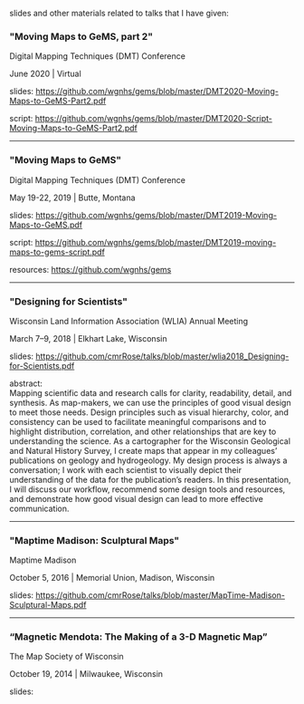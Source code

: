 
slides and other materials related to talks that I have given: 

### "Moving Maps to GeMS, part 2" 
Digital Mapping Techniques (DMT) Conference 

June 2020 | Virtual 

slides: https://github.com/wgnhs/gems/blob/master/DMT2020-Moving-Maps-to-GeMS-Part2.pdf

script: https://github.com/wgnhs/gems/blob/master/DMT2020-Script-Moving-Maps-to-GeMS-Part2.pdf



---

### "Moving Maps to GeMS" 
Digital Mapping Techniques (DMT) Conference 

May 19-22, 2019  |  Butte, Montana

slides:  https://github.com/wgnhs/gems/blob/master/DMT2019-Moving-Maps-to-GeMS.pdf  

script: https://github.com/wgnhs/gems/blob/master/DMT2019-moving-maps-to-gems-script.pdf

resources: https://github.com/wgnhs/gems

---

### "Designing for Scientists"
Wisconsin Land Information Association (WLIA) Annual Meeting  

March 7–9, 2018 | Elkhart Lake, Wisconsin 

slides: https://github.com/cmrRose/talks/blob/master/wlia2018_Designing-for-Scientists.pdf 

abstract:  
Mapping scientific data and research calls for clarity, readability, detail, and synthesis. As map-makers, we can use the principles of good visual design to meet those needs.  Design principles such as visual hierarchy, color, and consistency can be used to facilitate meaningful comparisons and to highlight distribution, correlation, and other relationships that are key to understanding the science. 
As a cartographer for the Wisconsin Geological and Natural History Survey, I create maps that appear in my colleagues’ publications on geology and hydrogeology. My design process is always a conversation; I work with each scientist to visually depict their understanding of the data for the publication’s readers. In this presentation, I will discuss our workflow, recommend some design tools and resources, and demonstrate how good visual design can lead to more effective communication. 


--- 

### "Maptime Madison: Sculptural Maps"
Maptime Madison

October 5, 2016  |  Memorial Union, Madison, Wisconsin 

slides: https://github.com/cmrRose/talks/blob/master/MapTime-Madison-Sculptural-Maps.pdf

--- 

### “Magnetic Mendota: The Making of a 3-D Magnetic Map” 
The Map Society of Wisconsin 

October 19, 2014  |  Milwaukee, Wisconsin 

slides: 
